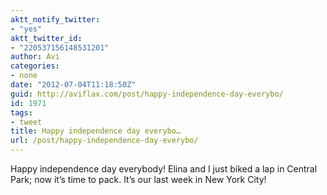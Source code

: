 ```yaml
---
aktt_notify_twitter:
- "yes"
aktt_twitter_id:
- "220537156148531201"
author: Avi
categories:
- none
date: "2012-07-04T11:18:50Z"
guid: http://aviflax.com/post/happy-independence-day-everybo/
id: 1971
tags:
- tweet
title: Happy independence day everybo…
url: /post/happy-independence-day-everybo/
---
```

Happy independence day everybody! Elina and I just biked a lap in Central Park; now it’s time to pack. It’s our last week in New York City!